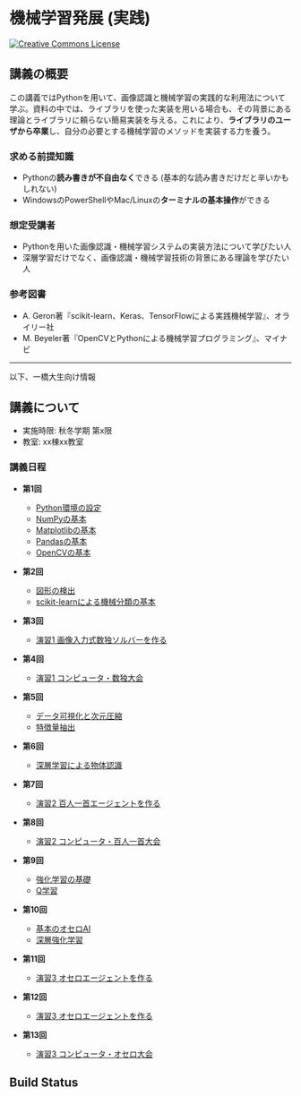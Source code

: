 機械学習発展 (実践)
===

<a rel="license" href="http://creativecommons.org/licenses/by-nc-sa/4.0/"><img alt="Creative Commons License" style="border-width:0" src="https://i.creativecommons.org/l/by-nc-sa/4.0/88x31.png" /></a><br/>

## 講義の概要

この講義ではPythonを用いて、画像認識と機械学習の実践的な利用法について学ぶ。資料の中では、ライブラリを使った実装を用いる場合も、その背景にある理論とライブラリに頼らない簡易実装を与える。これにより、**ライブラリのユーザから卒業**し、自分の必要とする機械学習のメソッドを実装する力を養う。

### 求める前提知識
- Pythonの**読み書きが不自由なく**できる (基本的な読み書きだけだと辛いかもしれない)
- WindowsのPowerShellやMac/Linuxの**ターミナルの基本操作**ができる

### 想定受講者
- Pythonを用いた画像認識・機械学習システムの実装方法について学びたい人
- 深層学習だけでなく、画像認識・機械学習技術の背景にある理論を学びたい人

### 参考図書
- A. Geron著『scikit-learn、Keras、TensorFlowによる実践機械学習』、オライリー社
- M. Beyeler著『OpenCVとPythonによる機械学習プログラミング』、マイナビ

---

以下、一橋大生向け情報

## 講義について

- 実施時限: 秋冬学期 第x限
- 教室: xx棟xx教室

### 講義日程

- **第1回**
  - [Python環境の設定](sec:setup-python)
  - [NumPyの基本](sec:numpy)
  - [Matplotlibの基本](sec:matplotlib)
  - [Pandasの基本](sec:pandas)
  - [OpenCVの基本](sec:opencv)

- **第2回**
  - [図形の検出](sec:figure-detection)
  - [scikit-learnによる機械分類の基本](sec:scikit-learn)

- **第3回**
  - [演習1 画像入力式数独ソルバーを作る](sec:exercise-sudoku)

- **第4回**
  - [演習1 コンピュータ・数独大会](sec:exercise-sudoku)

- **第5回**
  - [データ可視化と次元圧縮](sec:data-visualization)
  - [特徴量抽出](sec:feature-extraction)

- **第6回**
  - [深層学習による物体認識](sec:deep-learning)

- **第7回**
  - [演習2 百人一首エージェントを作る](sec:exercise-ogura)

- **第8回**
  - [演習2 コンピュータ・百人一首大会](sec:exercise-ogura)

- **第9回**
  - [強化学習の基礎](sec:reinforcement-learning)
  - [Q学習](sec:q-learning)

- **第10回**
  - [基本のオセロAI](sec:othello-agent)
  - [深層強化学習](sec:deep-reinforcement-learning)

- **第11回**
  - [演習3 オセロエージェントを作る](sec:exercise-othello)

- **第12回**
  - [演習3 オセロエージェントを作る](sec:exercise-othello)

- **第13回**
  - [演習3 コンピュータ・オセロ大会](sec:exercise-othello)

## Build Status

```{nb-exec-table}
```
